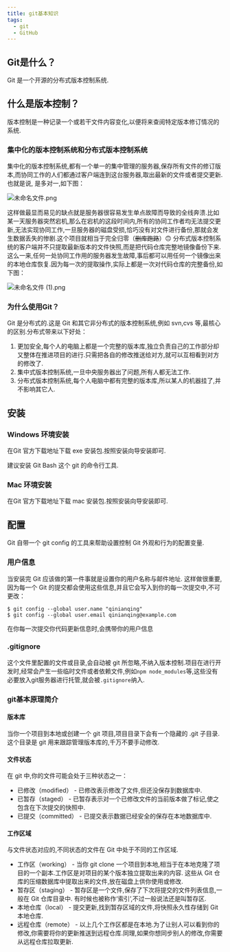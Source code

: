 ```yaml
---
title: git基本知识
tags:
  - git
  - GitHub
---
```

## Git是什么？
  Git 是一个开源的分布式版本控制系统.
## 什么是版本控制？

  版本控制是一种记录一个或若干文件内容变化,以便将来查阅特定版本修订情况的系统.

### 集中化的版本控制系统和分布式版本控制系统

 集中化的版本控制系统,都有一个单一的集中管理的服务器,保存所有文件的修订版本,而协同工作的人们都通过客户端连到这台服务器,取出最新的文件或者提交更新.也就是说,  <!-- more -->是多对一,如下图：

  ![未命名文件.png](https://i.loli.net/2019/03/14/5c8a2964c00a2.png)

 这样做最显而易见的缺点就是服务器很容易发生单点故障而导致的全线奔溃.比如某一天服务器突然宕机,那么在宕机的这段时间内,所有的协同工作者均无法提交更新,无法实现协同工作,一旦服务器的磁盘受损,恰巧没有对文件进行备份,那就会发生数据丢失的惨剧.这个项目就相当于完全归零（~~删库跑路~~）🙃️
 分布式版本控制系统的客户端并不只提取最新版本的文件快照,而是把代码仓库完整地镜像备份下来.这么一来,任何一处协同工作用的服务器发生故障,事后都可以用任何一个镜像出来的本地仓库恢复.因为每一次的提取操作,实际上都是一次对代码仓库的完整备份,如下图：

 ![未命名文件 (1).png](https://i.loli.net/2019/03/14/5c8a2b75051e1.png)


### 为什么使用Git？

Git 是分布式的.这是 Git 和其它非分布式的版本控制系统,例如 svn,cvs 等,最核心的区别.分布式带来以下好处：

1. 更加安全,每个人的电脑上都是一个完整的版本库,独立负责自己的工作部分却又整体在推进项目的进行.只需把各自的修改推送给对方,就可以互相看到对方的修改了.
2. 集中式版本控制系统,一旦中央服务器出了问题,所有人都无法工作.
3. 分布式版本控制系统,每个人电脑中都有完整的版本库,所以某人的机器挂了,并不影响其它人.




## 安装
### Windows 环境安装

在Git 官方下载地址下载 exe 安装包.按照安装向导安装即可.

建议安装 Git Bash 这个 git 的命令行工具.

### Mac 环境安装

在Git 官方下载地址下载 mac 安装包.按照安装向导安装即可.

## 配置

 Git 自带一个 git config 的工具来帮助设置控制 Git 外观和行为的配置变量.

### 用户信息

 当安装完 Git 应该做的第一件事就是设置你的用户名称与邮件地址. 这样做很重要,因为每一个 Git 的提交都会使用这些信息,并且它会写入到你的每一次提交中,不可更改：
 ```
 $ git config --global user.name "qinianqing"
 $ git config --global user.email qinianqing@example.com
 ```
 在你每一次提交你代码更新信息时,会携带你的用户信息

### .gitignore

 这个文件里配置的文件或目录,会自动被 git 所忽略,不纳入版本控制.项目在进行开发时,经常会产生一些临时文件或者依赖文件,例如`npm node_modules`等,这些没有必要放入git服务器进行托管,就会被`.gitignore`纳入.

### git基本原理简介

#### 版本库
   当你一个项目到本地或创建一个 git 项目,项目目录下会有一个隐藏的 .git 子目录.这个目录是 git 用来跟踪管理版本库的,千万不要手动修改.
#### 文件状态
   在 git 中,你的文件可能会处于三种状态之一：

  - 已修改（modified） - 已修改表示修改了文件,但还没保存到数据库中.
  - 已暂存（staged） - 已暂存表示对一个已修改文件的当前版本做了标记,使之包含在下次提交的快照中.
  - 已提交（committed） - 已提交表示数据已经安全的保存在本地数据库中.    

#### 工作区域
   与文件状态对应的,不同状态的文件在 Git 中处于不同的工作区域.

  - 工作区（working） - 当你 git clone 一个项目到本地,相当于在本地克隆了项目的一个副本.工作区是对项目的某个版本独立提取出来的内容. 这些从 Git 仓库的压缩数据库中提取出来的文件,放在磁盘上供你使用或修改.
  - 暂存区（staging） - 暂存区是一个文件,保存了下次将提交的文件列表信息,一般在 Git 仓库目录中. 有时候也被称作‘索引’,不过一般说法还是叫暂存区.
  - 本地仓库（local） - 提交更新,找到暂存区域的文件,将快照永久性存储到 Git 本地仓库.
  - 远程仓库（remote） - 以上几个工作区都是在本地.为了让别人可以看到你的修改,你需要将你的更新推送到远程仓库.同理,如果你想同步别人的修改,你需要从远程仓库拉取更新.

